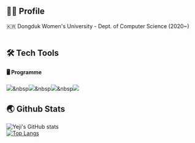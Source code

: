 ## 👩‍💼 Profile
🇰🇷 Dongduk Women's University - Dept. of Computer Science (2020~)<br/>
<br>

## 🛠️ Tech Tools
#### 🖥️ Programme
<img src="https://img.shields.io/badge/React Native-61DAFB?style=flat-square&logo=React&logoColor=black">&nbsp<img src="https://img.shields.io/badge/javascript-F7DF1E?style=flat&logo=javascript&logoColor=black">&nbsp<img src="https://img.shields.io/badge/html-E34F26?style=flat&logo=html5&logoColor=white">&nbsp<img src="https://img.shields.io/badge/css-1572B6?style=flat&logo=css3&logoColor=white">


## 🌏 Github Stats
![Yeji's GitHub stats](https://github-readme-stats.vercel.app/api?username=Li5ht&show_icons=true&theme=omni)
<br>
[![Top Langs](https://github-readme-stats.vercel.app/api/top-langs/?username=Li5ht&layout=compact&langs_count=5&theme=dark&hide=c%23)](https://github.com/Li5ht/github-readme-stats)


